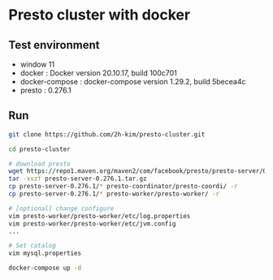 # Presto cluster with docker

## Test environment
- window 11
- docker : Docker version 20.10.17, build 100c701
- docker-compose : docker-compose version 1.29.2, build 5becea4c
- presto : 0.276.1


## Run
```bash
git clone https://github.com/2h-kim/presto-cluster.git

cd presto-cluster

# download presto
wget https://repo1.maven.org/maven2/com/facebook/presto/presto-server/0.276.1/presto-server-0.276.1.tar.gz
tar -xvzf presto-server-0.276.1.tar.gz
cp presto-server-0.276.1/* presto-coordinator/presto-coordi/ -r
cp presto-server-0.276.1/* presto-worker/presto-worker/ -r

# [optional] change configure
vim presto-worker/presto-worker/etc/log.properties
vim presto-worker/presto-worker/etc/jvm.config
...

# Set catalog
vim mysql.properties

docker-compose up -d
```
